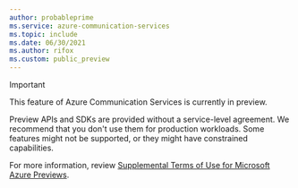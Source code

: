 ```yaml
---
author: probableprime
ms.service: azure-communication-services
ms.topic: include
ms.date: 06/30/2021
ms.author: rifox
ms.custom: public_preview
---
```

> [!IMPORTANT]
> This feature of Azure Communication Services is currently in preview.
>
> Preview APIs and SDKs are provided without a service-level agreement. We recommend that you don't use them for production workloads. Some features might not be supported, or they might have constrained capabilities.
>
> For more information, review [Supplemental Terms of Use for Microsoft Azure Previews](https://azure.microsoft.com/support/legal/preview-supplemental-terms/).
